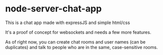 # node-server-chat-app

This is a chat app made with expressJS and simple html/css

It's a proof of concept for websockets and needs a few more features.

As of right now, you can create chat rooms and user names (can be duplicates) and talk to people who are in the same, case-sensitive rooms.
